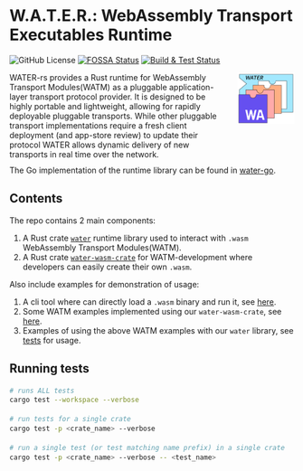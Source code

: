 # W.A.T.E.R.: WebAssembly Transport Executables Runtime
![GitHub License](https://img.shields.io/github/license/erikziyunchi/water-rs?label=License)
[![FOSSA Status](https://app.fossa.com/api/projects/git%2Bgithub.com%2Ferikziyunchi%2Fwater-rs.svg?type=shield&issueType=license)](https://app.fossa.com/projects/git%2Bgithub.com%2Ferikziyunchi%2Fwater-rs?ref=badge_shield&issueType=license) [![Build & Test Status](https://github.com/erikziyunchi/WASMable-Transport/actions/workflows/rust.yml/badge.svg?branch=main)](https://github.com/erikziyunchi/WASMable-Transport/actions/workflows/rust.yml)

<div style="width: 100%; height = 160px">
    <div style="width: 75%; height: 150px; float: left;"> 
        WATER-rs provides a Rust runtime for WebAssembly Transport Modules(WATM) as a pluggable application-layer transport protocol provider. It is designed to be highly portable and lightweight, allowing for rapidly deployable pluggable transports. While other pluggable transport implementations require a fresh client deployment (and app-store review) to update their protocol WATER allows dynamic delivery of new transports in real time over the network.<br />
        <br />
    </div>
    <div style="margin-left: 80%; height: 150px;"> 
        <img src=".github/assets/logo_v0.svg" alt="WATER wasm transport" align="right">
    </div>
</div>

The Go implementation of the runtime library can be found in [water-go](https://github.com/gaukas/water). 

## Contents

The repo contains 2 main components:
1. A Rust crate [`water`](https://github.com/erikziyunchi/water-rs/tree/main/crates/water) runtime library used to interact with `.wasm` WebAssembly Transport Modules(WATM).
2. A Rust crate [`water-wasm-crate`](https://github.com/erikziyunchi/water-rs/tree/main/crates/wasm) for WATM-development where developers can easily create their own `.wasm`.

Also include examples for demonstration of usage:
1. A cli tool where can directly load a `.wasm` binary and run it, see [here](https://github.com/erikziyunchi/water-rs/tree/main/examples/clients/cli).
2. Some WATM examples implemented using our `water-wasm-crate`, see [here](https://github.com/erikziyunchi/water-rs/tree/main/examples/water_bins).
3. Examples of using the above WATM examples with our `water` library, see [tests](https://github.com/erikziyunchi/water-rs/tree/main/tests/tests) for usage.

## Running tests

```sh
# runs ALL tests
cargo test --workspace --verbose

# run tests for a single crate
cargo test -p <crate_name> --verbose

# run a single test (or test matching name prefix) in a single crate
cargo test -p <crate_name> --verbose -- <test_name>
```